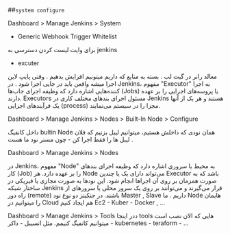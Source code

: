 ##`system configure`

Dashboard > Manage Jenkins > System


- Generic Webhook Trigger Whitelist 

برای وایت لیست کردن دسترسی به jenkins


- excuter

معالد رانر در گیت لب . بسته به منابع که داریم میتونیم افزایش بدهیم .
وقتی پایپ لاین اجرا میشه واقعن باید در جایی اجرا شود .
در Jenkins، مفهوم "Executor" به اجرا کننده‌هایی اشاره دارد که وظیفه اجرای جاب‌ها (Jobs) یا پروسه‌های اجرایی را بر عهده دارند. Executors مسئول اجرای بندهای مختلف کاری در Jenkins هستند و هر یک از آنها یک فرآیندهای اجرایی (process) مجزا را در سیستم می‌نمایند.



Dashboard > Manage Jenkins > Nodes >  Built-In Node > Configure

داخل کانفیگ bultin Node همان نودی که داخلش هستیم، میتوانیم لیبل بزنیم که فلان لیبل ها را فقط اجرا کن - چون مستر نود ما هست .





Dashboard > Manage Jenkins > Nodes

در Jenkins، مفهوم "Node" به محیط یا سروری اشاره دارد که وظیفه اجرای بندهای کار (Job) را بر عهده دارد. هر Node می‌تواند دارای یک یا چندین Executor باشد که به صورت همزمان بر روی آن اجراها انجام شود. 
این نودها به صورت مجازی یا فیزیکی در ساختار شبکه Jenkins قرار می‌گیرند و می‌توانند بر روی یک سرور محلی یا سرورهای از راه دور (remote) باشند.
در جنکینز دو نوع نود Master , Slave داریم .
ما Node هایمان را میتوانیم در Cloud هم ایجاد کنیم Ec2 - Kuber - Docker , ...


Dashboard > Manage Jenkins > Tools
ددر اینجا tools هایی که الان نصب است میتوانیم کانفیگ کنیمم.
مثل انسیبل - داکر - kubernetes - teraform - ...

